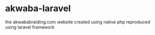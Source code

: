 # akwaba-laravel
the akwababraiding.com website created using native php reproduced using laravel framework
